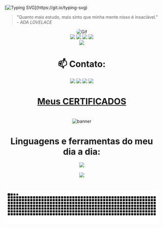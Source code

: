 [![Typing SVG](https://readme-typing-svg.herokuapp.com?font=VT323&size=45&pause=1000&color=ff0000&center=true&width=1000&lines=Olá,+eu+sou+Paulo+Roberto;+Atualmente+Cursando+4%C2%B0+período;+de+Análise+e+Desenvolvimento+de+Sistemas;+🌱+estudando+e+me+aprimorando+em;+qualidade+e+programação;+na+automação+com+Cypress+e+RobotFramework;+e+na+programação+com+JavaScript+e+Phyton!;+sou+Apaixonado+por+Tecnologia+💻+e+Livros+📚.)](https://git.io/typing-svg)

> "Quanto mais estudo, mais sinto que minha mente nisso é insaciável." 
    - <i>ADA LOVELACE</i>
    
<div align="center">
<img align="leaft" alt="Gif" height="390" width="870" style="border-radius:50px;"  src="https://user-images.githubusercontent.com/104467309/178572559-8f9a513e-d90b-4a3b-9c13-15dbf61fceb1.gif">

    
<div align="center">
<img height="150em" src="https://github-profile-summary-cards.vercel.app/api/cards/profile-details?username=paulinrs&theme=radical"/> 
<img height="150em" src="https://github-readme-stats.vercel.app/api?username=paulinrs&show_icons=true&theme=radical&include_all_commits=true&count_private=false&hide_border=true"/> <img height="150em" src="https://github-readme-stats.vercel.app/api/top-langs/?username=paulinrs&layout=compact&langs_count=7&theme=radical&hide_border=true"/> <img height="150em" src="https://github-readme-streak-stats.herokuapp.com/?user=paulinrs&theme=radical&hide_border=true"/>    

<div align="center">
<img src="https://media.giphy.com/media/0TtX2qqpxp3pIafzio/giphy.gif" width="80"> 

# 📫 Contato:
  <a href="https://www.instagram.com/paulinnrs/" target="_blank"><img src="https://img.shields.io/badge/-Instagram-%23E4405F?style=for-the-badge&logo=instagram&logoColor=white" target="_blank"></a>
  <a href = "mailto:paulors.tech@gmail.com"><img src="https://img.shields.io/badge/-Gmail-%23333?style=for-the-badge&logo=gmail&logoColor=white" target="_blank"></a>
  <a href="https://www.linkedin.com/in/paulinnrs/" target="_blank"><img src="https://img.shields.io/badge/-LinkedIn-%230077B5?style=for-the-badge&logo=linkedin&logoColor=white" target="_blank"></a> 
 <a href="https://twitter.com/paulin_rs/" target="_blank"><img src="https://img.shields.io/badge/Twitter-1DA1F2?style=for-the-badge&logo=twitter&logoColor=white" target="_blank"></a>
  
  #  [Meus CERTIFICADOS](https://github.com/paulinrs/certificados) 
  #
  ![banner](https://user-images.githubusercontent.com/104467309/189486087-80881286-d3b6-42ae-9c32-4417a439a8a3.jpg)
 
          
# Linguagens e ferramentas do meu dia a dia:

<p align="center">
  <a href="https://skillicons.dev">
    <img src="https://skillicons.dev/icons?i=js,html,css,react,nodejs,py,vscode,github,git,githubactions" />
  </a>
</p>




<img src="https://user-images.githubusercontent.com/104467309/178513487-d1a267ff-4f00-4bf2-85f5-4eb27662bc24.gif" width="250px">

#

![Snake animation](https://github.com/paulinrs/paulinrs/blob/output/github-contribution-grid-snake.svg)

